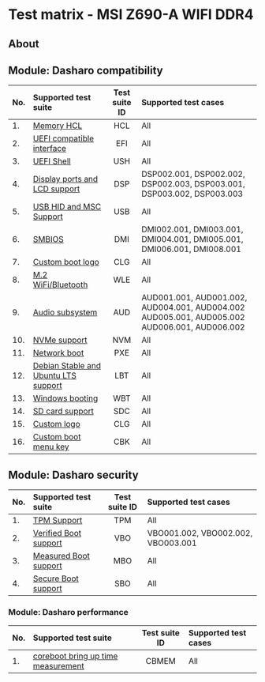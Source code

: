 # Test matrix - MSI Z690-A WIFI DDR4

## About

<!--
The test matrix is used to determine which of the test suites and test cases
described in this documentation are dedicated to the given platform
-->

## Module: Dasharo compatibility

| No.  | Supported test suite                              | Test suite ID | Supported test cases                 |
|:-----|:--------------------------------------------------|:-------------:|:-------------------------------------|
| 1.   | [Memory HCL][HCL]                                 | HCL           | All                                  |
| 2.   | [UEFI compatible interface][EFI]                  | EFI           | All                                  |
| 3.   | [UEFI Shell][USH]                                 | USH           | All                                  |
| 4.   | [Display ports and LCD support][DSP]              | DSP           | DSP002.001, DSP002.002, DSP002.003, DSP003.001, DSP003.002, DSP003.003 |
| 5.   | [USB HID and MSC Support][USB]                    | USB           | All                                  |
| 6.   | [SMBIOS][DMI]                                     | DMI           | DMI002.001, DMI003.001, DMI004.001, DMI005.001, DMI006.001, DMI008.001|
| 7.   | [Custom boot logo][CLG]                           | CLG           | All                                  |
| 8.   | [M.2 WiFi/Bluetooth][WLE]                         | WLE           | All                                  |
| 9.   | [Audio subsystem][AUD]                            | AUD           | AUD001.001, AUD001.002, AUD004.001, AUD004.002 AUD005.001, AUD005.002 AUD006.001, AUD006.002 |
| 10.  | [NVMe support][NVM]                               | NVM           | All                                  |
| 11.  | [Network boot][PXE]                               | PXE           | All                                  |
| 12.  | [Debian Stable and Ubuntu LTS support][LBT]       | LBT           | All                                  |
| 13.  | [Windows booting][WBT]                            | WBT           | All                                  |
| 14.  | [SD card support][SDC]                            | SDC           | All                                  |
| 15.  | [Custom logo][CLG]                                | CLG           | All                                  |
| 16.  | [Custom boot menu key][CBK]                       | CBK           | All                                  |

[HCL]: ../../unified-test-documentation/dasharo-compatibility/301-memory-hcl.md
[EFI]: ../../unified-test-documentation/dasharo-compatibility/30M-uefi-compatible-interface.md
[USH]: ../../unified-test-documentation/dasharo-compatibility/30P-uefi-shell.md
[DSP]: ../../unified-test-documentation/dasharo-compatibility/31E-display-ports-and-lcd.md
[USB]: ../../unified-test-documentation/dasharo-compatibility/306-usb-hid-and-msc-support.md
[DMI]: ../../unified-test-documentation/dasharo-compatibility/31L-smbios.md
[CLG]: ../../unified-test-documentation/dasharo-compatibility/304-custom-logo.md
[MWL]: ../../unified-test-documentation/dasharo-compatibility/31K-minipcie-verification.md
[WLE]: ../../unified-test-documentation/dasharo-compatibility/318-m2-wifi-bluetooth.md
[AUD]: ../../unified-test-documentation/dasharo-compatibility/31F-audio-subsystem.md
[NVM]: ../../unified-test-documentation/dasharo-compatibility/312-nvme-support.md
[PXE]: ../../unified-test-documentation/dasharo-compatibility/315-network-boot.md
[LBT]: ../../unified-test-documentation/dasharo-compatibility/308-debian-stable-and-ubuntu-lts-support.md
[WBT]: ../../unified-test-documentation/dasharo-compatibility/31A-windows-booting.md
[SDC]: ../../unified-test-documentation/dasharo-compatibility/316-sdcard-reader.md
[CLG]: ../../unified-test-documentation/dasharo-compatibility/304-custom-logo.md
[CBK]: ../../unified-test-documentation/dasharo-compatibility/303-custom-boot-menu-key.md

## Module: Dasharo security

| No.  | Supported test suite                              | Test suite ID | Supported test cases                 |
|:-----|:--------------------------------------------------|:-------------:|:-------------------------------------|
| 1.   | [TPM Support][TPM]                                | TPM           | All                                  |
| 2.   | [Verified Boot support][VBO]                      | VBO           | VBO001.002, VBO002.002, VBO003.001   |
| 3.   | [Measured Boot support][MBO]                      | MBO           | All                                  |
| 4.   | [Secure Boot support][SBO]                        | SBO           | All                                  |

[TPM]: ../../unified-test-documentation/dasharo-security/200-tpm-support.md
[VBO]: ../../unified-test-documentation/dasharo-security/201-verified-boot.md
[MBO]: ../../unified-test-documentation/dasharo-security/203-measured-boot.md
[SBO]: ../../unified-test-documentation/dasharo-security/206-secure-boot.md

### Module: Dasharo performance

| No.  | Supported test suite                              | Test suite ID | Supported test cases                 |
|:-----|:--------------------------------------------------|:-------------:|:-------------------------------------|
| 1.   | [coreboot bring up time measurement][CBMEM]       | CBMEM         | All                                  |

[CBMEM]: ../../unified-test-documentation/dasharo-performance/400-coreboot-boot-measure.md

